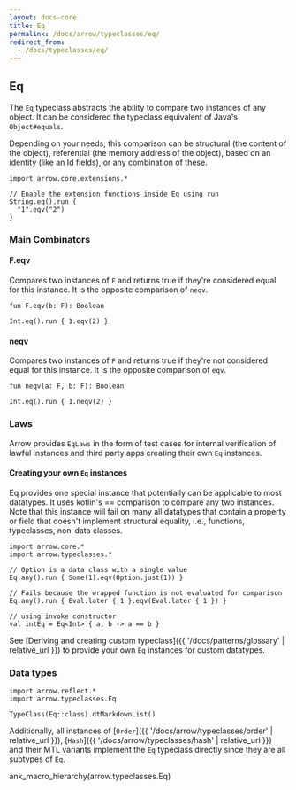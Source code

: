 ```yaml
---
layout: docs-core
title: Eq
permalink: /docs/arrow/typeclasses/eq/
redirect_from:
  - /docs/typeclasses/eq/
---
```


## Eq




The `Eq` typeclass abstracts the ability to compare two instances of any object.
It can be considered the typeclass equivalent of Java's `Object#equals`.

Depending on your needs, this comparison can be structural (the content of the object), referential (the memory address of the object), based on an identity (like an Id fields), or any combination of these.

```kotlin:ank
import arrow.core.extensions.*

// Enable the extension functions inside Eq using run
String.eq().run {
  "1".eqv("2")
}
```

### Main Combinators

#### F.eqv

Compares two instances of `F` and returns true if they're considered equal for this instance.
It is the opposite comparison of `neqv`.

`fun F.eqv(b: F): Boolean`


```kotlin:ank
Int.eq().run { 1.eqv(2) }
```

#### neqv

Compares two instances of `F` and returns true if they're not considered equal for this instance.
It is the opposite comparison of `eqv`.

`fun neqv(a: F, b: F): Boolean`

```kotlin:ank
Int.eq().run { 1.neqv(2) }
```

### Laws

Arrow provides `EqLaws` in the form of test cases for internal verification of lawful instances and third party apps creating their own `Eq` instances.

#### Creating your own `Eq` instances

Eq provides one special instance that potentially can be applicable to most datatypes.
It uses kotlin's == comparison to compare any two instances.
Note that this instance will fail on many all datatypes that contain a property or field that doesn't implement structural equality, i.e., functions, typeclasses, non-data classes.

```kotlin:ank
import arrow.core.*
import arrow.typeclasses.*

// Option is a data class with a single value
Eq.any().run { Some(1).eqv(Option.just(1)) }
```

```kotlin:ank
// Fails because the wrapped function is not evaluated for comparison
Eq.any().run { Eval.later { 1 }.eqv(Eval.later { 1 }) }
```

```kotlin:ank
// using invoke constructor
val intEq = Eq<Int> { a, b -> a == b }
```

See [Deriving and creating custom typeclass]({{ '/docs/patterns/glossary' | relative_url }}) to provide your own `Eq` instances for custom datatypes.

### Data types

```kotlin:ank:replace
import arrow.reflect.*
import arrow.typeclasses.Eq

TypeClass(Eq::class).dtMarkdownList()
```

Additionally, all instances of [`Order`]({{ '/docs/arrow/typeclasses/order' | relative_url }}), [`Hash`]({{ '/docs/arrow/typeclasses/hash' | relative_url }}) and their MTL variants implement the `Eq` typeclass directly since they are all subtypes of `Eq`.

ank_macro_hierarchy(arrow.typeclasses.Eq)
